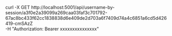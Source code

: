 curl -X GET http://localhost:5001/api/username-by-session/a3f0e2a39099a269caa03faf3c701792-67ac8bc433f62cc1838838d6e409de2d703a6f7409d74a4c6851a6cd5d426419-cmSAzZ \
     -H "Authorization: Bearer xxxxxxxxxxxxxxx"
